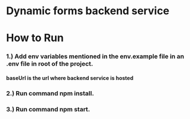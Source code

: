 # Dynamic forms backend service

# How to Run

### 1.) Add env variables mentioned in the env.example file in an .env file in root of the project.
#### baseUrl is the url where backend service is hosted 

### 2.) Run command npm install.

### 3.) Run command npm start.
